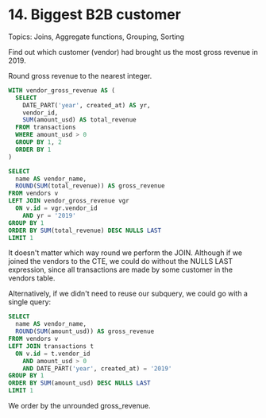 # 14. Biggest B2B customer

Topics: Joins, Aggregate functions, Grouping, Sorting

Find out which customer (vendor) had brought us the most gross revenue in 2019.

Round gross revenue to the nearest integer.


```sql {.line-numbers highlight=20}
WITH vendor_gross_revenue AS (
  SELECT 
    DATE_PART('year', created_at) AS yr,
    vendor_id,
    SUM(amount_usd) AS total_revenue
  FROM transactions
  WHERE amount_usd > 0
  GROUP BY 1, 2
  ORDER BY 1
)

SELECT
  name AS vendor_name,
  ROUND(SUM(total_revenue)) AS gross_revenue
FROM vendors v 
LEFT JOIN vendor_gross_revenue vgr
  ON v.id = vgr.vendor_id
    AND yr = '2019'
GROUP BY 1
ORDER BY SUM(total_revenue) DESC NULLS LAST
LIMIT 1
```

It doesn't matter which way round we perform the JOIN. Although if we joined the vendors to the CTE, we could do without the NULLS LAST expression, since all transactions are made by some customer in the vendors table.

Alternatively, if we didn't need to reuse our subquery, we could go with a single query:

```sql
SELECT
  name AS vendor_name,
  ROUND(SUM(amount_usd)) AS gross_revenue
FROM vendors v 
LEFT JOIN transactions t
  ON v.id = t.vendor_id
    AND amount_usd > 0 
    AND DATE_PART('year', created_at) = '2019'
GROUP BY 1
ORDER BY SUM(amount_usd) DESC NULLS LAST
LIMIT 1
```

We order by the unrounded gross_revenue.